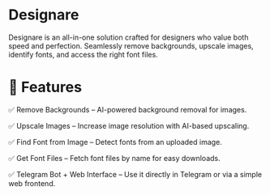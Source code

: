 # Designare
Designare is an all-in-one solution crafted for designers who value both speed and perfection. Seamlessly remove backgrounds, upscale images, identify fonts, and access the right font files.
# 🚀 Features
<p> ✅ Remove Backgrounds – AI-powered background removal for images.
<p> ✅ Upscale Images – Increase image resolution with AI-based upscaling.
<p> ✅ Find Font from Image – Detect fonts from an uploaded image.
<p> ✅ Get Font Files – Fetch font files by name for easy downloads.
<p> ✅ Telegram Bot + Web Interface – Use it directly in Telegram or via a simple web frontend.

